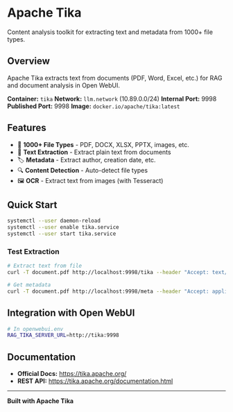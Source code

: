 # Apache Tika

Content analysis toolkit for extracting text and metadata from 1000+ file types.

## Overview

Apache Tika extracts text from documents (PDF, Word, Excel, etc.) for RAG and document analysis in Open WebUI.

**Container:** `tika`
**Network:** `llm.network` (10.89.0.0/24)
**Internal Port:** 9998
**Published Port:** 9998
**Image:** `docker.io/apache/tika:latest`

## Features

- 📄 **1000+ File Types** - PDF, DOCX, XLSX, PPTX, images, etc.
- 📝 **Text Extraction** - Extract plain text from documents
- 🏷️ **Metadata** - Extract author, creation date, etc.
- 🔍 **Content Detection** - Auto-detect file types
- 🖼️ **OCR** - Extract text from images (with Tesseract)

## Quick Start

```bash
systemctl --user daemon-reload
systemctl --user enable tika.service
systemctl --user start tika.service
```

### Test Extraction

```bash
# Extract text from file
curl -T document.pdf http://localhost:9998/tika --header "Accept: text/plain"

# Get metadata
curl -T document.pdf http://localhost:9998/meta --header "Accept: application/json"
```

## Integration with Open WebUI

```bash
# In openwebui.env
RAG_TIKA_SERVER_URL=http://tika:9998
```

## Documentation

- **Official Docs:** https://tika.apache.org/
- **REST API:** https://tika.apache.org/documentation.html

---

**Built with Apache Tika**
